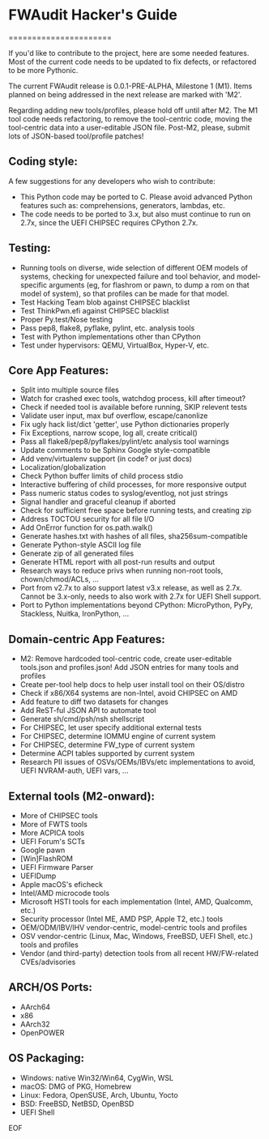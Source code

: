 # FWAudit Hacker's Guide
======================

If you'd like to contribute to the project, here are some needed features.
Most of the current code needs to be updated to fix defects, or refactored
to be more Pythonic.

The current FWAudit release is 0.0.1-PRE-ALPHA, Milestone 1 (M1).
Items planned on being addressed in the next release are marked with 'M2'.

Regarding adding new tools/profiles, please hold off until after M2.
The M1 tool code needs refactoring, to remove the tool-centric code,
moving the tool-centric data into a user-editable JSON file. Post-M2,
please, submit lots of JSON-based tool/profile patches!

## Coding style: 

A few suggestions for any developers who wish to contribute:
* This Python code may be ported to C. Please avoid advanced Python
  features such as: comprehensions, generators, lambdas, etc.
* The code needs to be ported to 3.x, but also must continue to run on 2.7x,
  since the UEFI CHIPSEC requires CPython 2.7x.

## Testing:

* Running tools on diverse, wide selection of different OEM models of
  systems, checking for unexpected failure and tool behavior, and
  model-specific arguments (eg, for flashrom or pawn, to dump a rom on
  that model of system), so that profiles can be made for that model.
* Test Hacking Team blob against CHIPSEC blacklist
* Test ThinkPwn.efi against CHIPSEC blacklist
* Proper Py.test/Nose testing
* Pass pep8, flake8, pyflake, pylint, etc. analysis tools
* Test with Python implementations other than CPython
* Test under hypervisors: QEMU, VirtualBox, Hyper-V, etc.

## Core App Features:

* Split into multiple source files
* Watch for crashed exec tools, watchdog process, kill after timeout?
* Check if needed tool is available before running, SKIP relevent tests
* Validate user input, max buf overflow, escape/canonlize
* Fix ugly hack list/dict 'getter', use Python dictionaries properly
* Fix Exceptions, narrow scope, log all, create critical()
* Pass all flake8/pep8/pyflakes/pylint/etc analysis tool warnings
* Update comments to be Sphinx Google style-compatible
* Add venv/virtualenv support (in code? or just docs)
* Localization/globalization
* Check Python buffer limits of child process stdio
* Interactive buffering of child processes, for more responsive output
* Pass numeric status codes to syslog/eventlog, not just strings
* Signal handler and graceful cleanup if aborted
* Check for sufficient free space before running tests, and creating zip
* Address TOCTOU security for all file I/O
* Add OnError function for os.path.walk()
* Generate hashes.txt with hashes of all files, sha256sum-compatible
* Generate Python-style ASCII log file
* Generate zip of all generated files
* Generate HTML report with all post-run results and output
* Research ways to reduce privs when running non-root tools,
  chown/chmod/ACLs, ...
* Port from v2.7x to also support latest v3.x release, as well as 2.7x.
  Cannot be 3.x-only, needs to also work with 2.7x for UEFI Shell support.
* Port to Python implementations beyond CPython: MicroPython, PyPy,
   Stackless, Nuitka, IronPython, ...

## Domain-centric App Features:

* M2: Remove hardcoded tool-centric code, create user-editable tools.json
  and profiles.json! Add JSON entries for many tools and profiles
* Create per-tool help docs to help user install tool on their OS/distro
* Check if x86/X64 systems are non-Intel, avoid CHIPSEC on AMD
* Add feature to diff two datasets for changes
* Add ReST-ful JSON API to automate tool
* Generate sh/cmd/psh/nsh shellscript
* For CHIPSEC, let user specify additional external tests
* For CHIPSEC, determine IOMMU engine of current system
* For CHIPSEC, determine FW_type of current system
* Determine ACPI tables supported by current system
* Research PII issues of OSVs/OEMs/IBVs/etc implementations to avoid,
  UEFI NVRAM-auth, UEFI vars, ...

## External tools (M2-onward):

* More of CHIPSEC tools
* More of FWTS tools
* More ACPICA tools
* UEFI Forum's SCTs
* Google pawn
* [Win]FlashROM
* UEFI Firmware Parser
* UEFIDump
* Apple macOS's eficheck
* Intel/AMD microcode tools
* Microsoft HSTI tools for each implementation (Intel, AMD, Qualcomm, etc.)
* Security processor (Intel ME, AMD PSP, Apple T2, etc.) tools
* OEM/ODM/IBV/IHV vendor-centric, model-centric tools and profiles
* OSV vendor-centric (Linux, Mac, Windows, FreeBSD, UEFI Shell, etc.)
  tools and profiles
* Vendor (and third-party) detection tools from all recent HW/FW-related
  CVEs/advisories

## ARCH/OS Ports:

* AArch64
* x86
* AArch32
* OpenPOWER

## OS Packaging:

* Windows: native Win32/Win64, CygWin, WSL
* macOS: DMG of PKG, Homebrew
* Linux: Fedora, OpenSUSE, Arch, Ubuntu, Yocto
* BSD: FreeBSD, NetBSD, OpenBSD
* UEFI Shell

EOF
